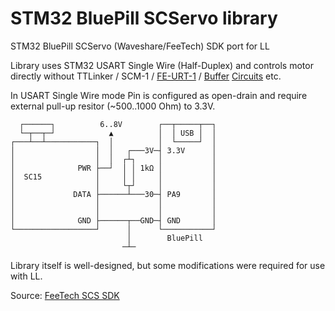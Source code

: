 # STM32 BluePill SCServo library
STM32 BluePill SCServo (Waveshare/FeeTech) SDK port for LL

Library uses STM32 USART Single Wire (Half-Duplex) and controls motor directly without TTLinker / SCM-1 / [FE-URT-1](https://feetechrc.com/FE-URT1-C001.html) / [Buffer](https://www.waveshare.com/w/upload/d/d3/Bus_servo_control_circuit.pdf) [Circuits](http://grobotronics.com/images/companies/1/datasheets/SCS15&SCS115%20Manual.pdf) etc. 

In USART Single Wire mode Pin is configured as open-drain and require external pull-up resitor (~500..1000 Ohm) to 3.3V.

```
  ┌──────┐          6..8V        ┌──┬─────┬──┐
  └─┬──┬─┘            ▲          │  │ USB │  │
┌───┴──┴───────────┐  │          │  └─────┘  │
│                  │  │   ┌───3V─┤ 3.3V      │
│                  │  │  ┌┴┐     │           │
│              PWR ├──┘  │ │ 1kΩ │           │
│  SC15            │     │ │     │           │
│                  │     └┬┘     │           │
│             DATA ├──────┴───30─┤ PA9       │
│                  │             │           │
│                  │             │           │
│              GND ├──────┬──GND─┤ GND       │
└──────────────────┘      │      └───────────┘
                          │        BluePill
                         ─┴─
```
 
Library itself is well-designed, but some modifications were required for use with LL.

Source: [FeeTech SCS SDK](https://gitee.com/ftservo/SCServoSDK)
